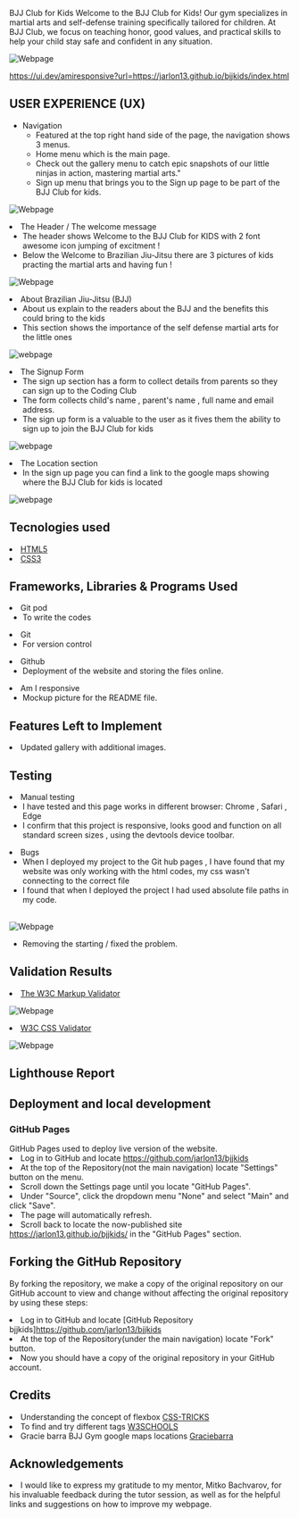 BJJ Club for Kids
Welcome to the BJJ Club for Kids! Our gym specializes in martial arts and self-defense training specifically tailored for children. At BJJ Club, we focus on teaching honor, good values, and practical skills to help your child stay safe and confident in any situation.

![Webpage](/assets/images/am-i-responsive.jpg)

https://ui.dev/amiresponsive?url=https://jarlon13.github.io/bjjkids/index.html


<h2>USER EXPERIENCE (UX)</h2>
    <ul>
<li>Navigation
        <ul>
        <li> Featured at the top right hand side of the page, the navigation shows 3 menus. </li>
        <li> Home menu which is the main page.</li>
        <li>  Check out the gallery menu to catch epic snapshots of our little ninjas in action, mastering martial arts." </li>
        <li> Sign up menu that brings you to the Sign up page to be part of the BJJ Club for kids. </li>
        </ul>
    </li>
</ul>

 ![Webpage](/assets/images/home-sign-up-gallery.jpg) 

<li> The Header / The welcome message
        <ul>
        <li>The header shows Welcome to the BJJ Club for KIDS with 2 font awesome icon jumping of excitment !  </li> 
        <li> Below the Welcome to Brazilian Jiu-Jitsu there are 3 pictures of kids practing the martial arts and having fun  ! </li>
        </ul>
    </li>
</ul>

 ![Webpage](/assets/images/welcome-to-bjj-club.jpg) 

<li>About Brazilian Jiu-Jitsu (BJJ)
        <ul>
        <li> About us explain to the readers about the BJJ and the benefits this could bring to the kids </li>
        <li> This section shows the importance of the self defense martial arts for the little ones  </li>
        </ul>
    </li>
</ul>

![webpage](assets/images/Screenshot-about-bjj.jpg)

 <li>The Signup Form
        <ul>
        <li> The sign up section has a form to collect details from parents so they can sign up to the Coding Club</li>
        <li>The form collects child's name , parent's name , full name and email address. </li>
        <li> The sign up form is  a valuable to the user as it fives them the ability to sign up to join the BJJ Club for kids </li>
        </ul>
    </li>
</ul>

![webpage](/assets/images/signup-page.jpg)

<li> The Location section
        <ul> 
    <li>In the sign up page you can find a link to the google maps showing where the BJJ Club for kids is located 
    </li>
    <!--<li>TEST 2</li> -->
        </ul>
    </li>
</ul>

![webpage](/assets/images/Screenshot-map-location.jpg)




<h2>Tecnologies used</h2>

<li><a href="https://en.wikipedia.org/wiki/HTML5">HTML5</a></li>
<li><a href="https://en.wikipedia.org/wiki/CSS">CSS3</a></li>


<h2>Frameworks, Libraries & Programs Used</h2>

<li>Git pod
        <ul>
        <li> To write the codes </li>
        </ul>
</li>
<li>Git 
    <ul>
    <li> For version control </li>
    </ul>
</li>
<li>Github
    <ul>
    <li>Deployment of the website and storing the files online.</li>
    </ul>
</li>
<li>Am I responsive
    <ul>
    <li>Mockup picture for the README file.</li>
    </ul>

<h2>Features Left to Implement</h2>
<li>Updated gallery with additional images.</li>

<h2>Testing</h2>
<li> Manual testing
        <ul> 
            <li>I have tested and this page works in different browser: Chrome , Safari , Edge </li>
            <li>I confirm that this project is responsive, looks good and function on all standard screen sizes , using the devtools device toolbar.
            </li>        
        </ul>
     </li>
<li> Bugs
    <ul> 
        <li> When I deployed my project to the Git hub pages , I have found that my website was only working with the html codes, my css wasn't connecting to the correct file </li>
        <li> I found that when I deployed the project I had used absolute file paths in my code. </li>
        <br>
    </ul>
</li>

![Webpage](/assets/images/Screenshot-wrong-path.jpg)
<ul>
   <li> Removing the starting / fixed the problem.</li>
</ul>

<h2>Validation Results </h2>
<li> <a href="https://validator.w3.org/">The W3C Markup Validator</a></li>

![Webpage](/assets/images/gallery/html-validator.png)

<li> <a href="https://jigsaw.w3.org/css-validator/">W3C CSS Validator</a></li>

![Webpage](/assets/images/gallery/CSS-VALIDATOR.png)

<h2>Lighthouse Report </h2>

<h2>Deployment and local development </h2>

<h3>GitHub Pages </h3>
GitHub Pages used to deploy live version of the website.
<li> Log in to GitHub and locate <a href="https://github.com/jarlon13/bjjkids">https://github.com/jarlon13/bjjkids</a> </li>
<li>At the top of the Repository(not the main navigation) locate "Settings" button on the menu. </li>
<li>Scroll down the Settings page until you locate "GitHub Pages".</li>
<li>Under "Source", click the dropdown menu "None" and select "Main" and click "Save".</li>
<li> The page will automatically refresh.</li>
<li>Scroll back to locate the now-published site <a href="https://jarlon13.github.io/bjjkids/">https://jarlon13.github.io/bjjkids/</a>   in the "GitHub Pages" section. </li>

<h2>Forking the GitHub Repository </h2>

By forking the repository, we make a copy of the original repository on our GitHub account to view and change without affecting the original repository by using these steps:

<li>Log in to GitHub and locate [GitHub Repository bjjkids]<a href="https://github.com/jarlon13/bjjkids">https://github.com/jarlon13/bjjkids</a> </li>
<li>At the top of the Repository(under the main navigation) locate "Fork" button.</li>
<li>Now you should have a copy of the original repository in your GitHub account.</li>

<h2>Credits</h2>
<li>Understanding the concept of flexbox <a href="https://css-tricks.com/snippets/css/a-guide-to-flexbox/">CSS-TRICKS</a></li>
<li>To find and try different tags <a href="https://www.w3schools.com/css/css3_flexbox_items.asp">W3SCHOOLS</a></li>
<li>Gracie barra BJJ Gym google maps locations <a href="https://www.gbdublin.com/">Graciebarra</a>

<h2>Acknowledgements </h2>
<li> I would like to express my gratitude to my mentor, Mitko Bachvarov, for his invaluable feedback during the tutor session, as well as for the helpful links and suggestions on how to improve my webpage. </li>